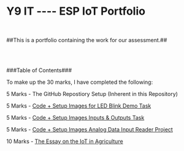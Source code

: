 # Y9 IT ----  ESP IoT Portfolio

<br>

##This is a portfolio containing the work for our assessment.##

<br>
<br>

###Table of Contents###


To make up the 30 marks, I have completed the following:
<br>

5 Marks - The GitHub Repostiory Setup (Inherent in this Repository)

5 Marks - [Code + Setup Images for LED Blink Demo Task](Blinking%20LED%20Project/)

5 Marks - [Code + Setup Images Inputs & Outputs Task](Button%20Press%20Input%20Output/)

5 Marks - [Code + Setup Images Analog Data Input Reader Project](Analog%20Data%20Input%20Reader%20Project/)

10 Marks - [The Essay on the IoT in Agriculture](IoT%20in%20Agriculture%20Essay/)



